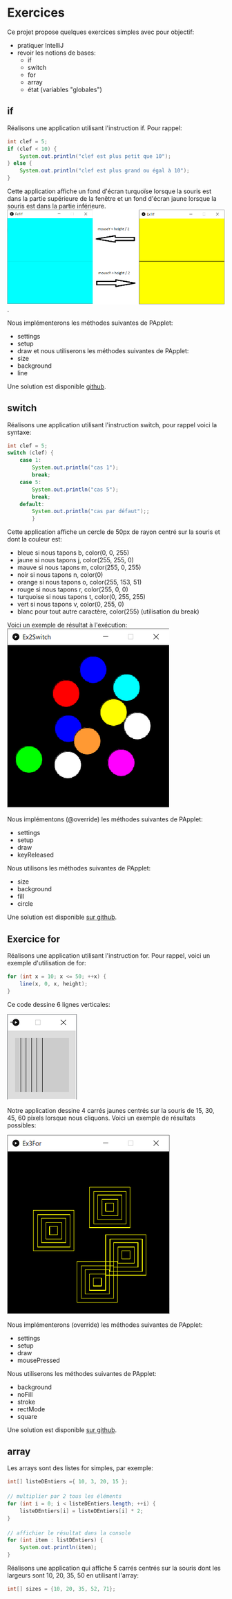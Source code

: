 # Exercices #
Ce projet propose quelques exercices simples avec pour objectif:
- pratiquer IntelliJ
- revoir les notions de bases:
    - if
    - switch
    - for
    - array
    - état (variables "globales")
    
## if ##
Réalisons une application utilisant l'instruction if. Pour rappel:
```java
int clef = 5;
if (clef < 10) {
    System.out.println("clef est plus petit que 10");
} else {
    System.out.println("clef est plus grand ou égal à 10");
}
```

Cette application affiche 
un fond d'écran turquoïse lorsque la souris est dans la partie supérieure de la fenêtre
et un fond d'écran jaune lorsque la souris est dans la partie inférieure.
![resultat attentdu](https://github.com/jedepaepe/java-4118/blob/master/lesson-09-intellij/exercices/Ex1If.png?raw=true).

Nous implémenterons les méthodes suivantes de PApplet:
- settings
- setup
- draw
et nous utiliserons les méthodes suivantes de PApplet:
- size
- background
- line

Une solution est disponible [github](https://github.com/jedepaepe/java-4118/blob/master/lesson-09-intellij/exercices/src/Ex1If.java).

## switch ##
Réalisons une application utilisant l'instruction switch, pour rappel voici la syntaxe:
```java
int clef = 5;
switch (clef) {
    case 1:
        System.out.println("cas 1");
        break;
    case 5:
        System.out.println("cas 5");
        break;
    default:
        System.out.println("cas par défaut");;
        }
```

Cette application affiche un cercle de 50px de rayon centré sur la souris
et dont la couleur est:
- bleue si nous tapons b, color(0, 0, 255)
- jaune si nous tapons j, color(255, 255, 0)
- mauve si nous tapons m, color(255, 0, 255)
- noir si nous tapons n, color(0)
- orange si nous tapons o, color(255, 153, 51)
- rouge si nous tapons r, color(255, 0, 0)
- turquoise si nous tapons t, color(0, 255, 255)
- vert si nous tapons v, color(0, 255, 0)
- blanc pour tout autre caractère, color(255) (utilisation du break)

Voici un exemple de résultat à l'exécution:
![résultat attendu](https://github.com/jedepaepe/java-4118/blob/master/lesson-09-intellij/exercices/Ex2Switch.png?raw=true)

Nous implémentons (@override) les méthodes suivantes de PApplet:
- settings
- setup
- draw
- keyReleased

Nous utilisons les méthodes suivantes de PApplet:
- size
- background
- fill
- circle

Une solution est disponible [sur github](https://github.com/jedepaepe/java-4118/blob/master/lesson-09-intellij/exercices/src/Ex2Switch.java).

## Exercice for ##
Réalisons une application utilisant l'instruction for. 
Pour rappel, voici un exemple d'utilisation de for:

```java
for (int x = 10; x <= 50; ++x) {
    line(x, 0, x, height);
} 
```
Ce code dessine 6 lignes verticales:

![résultat](https://github.com/jedepaepe/java-4118/blob/master/lesson-09-intellij/exercices/For.png?raw=true)

Notre application dessine 4 carrés jaunes centrés sur la souris de 15, 30, 45, 60 pixels
lorsque nous cliquons. Voici un exemple de résultats possibles:

![résultat](https://github.com/jedepaepe/java-4118/blob/master/lesson-09-intellij/exercices/Ex3For.png?raw=true)

Nous implémenterons (override) les méthodes suivantes de PApplet:
- settings
- setup
- draw
- mousePressed

Nous utiliserons les méthodes suivantes de PApplet:
- background
- noFill
- stroke
- rectMode
- square

Une solution est disponible [sur github](https://github.com/jedepaepe/java-4118/blob/master/lesson-09-intellij/exercices/src/Ex3For.java).

## array ##
Les arrays sont des listes for simples, par exemple:

```java
int[] listeDEntiers ={ 10, 3, 20, 15 };

// multiplier par 2 tous les éléments
for (int i = 0; i < listeDEntiers.length; ++i) {
    listeDEntiers[i] = listeDEntiers[i] * 2;
}

// affichier le résultat dans la console
for (int item : listDEntiers) {
    System.out.println(item);
}
```

Réalisons une application qui affiche 5 carrés centrés sur la souris dont les largeurs sont 10, 20, 35, 50
en utilisant l'array:

```java
int[] sizes = {10, 20, 35, 52, 71};
```

